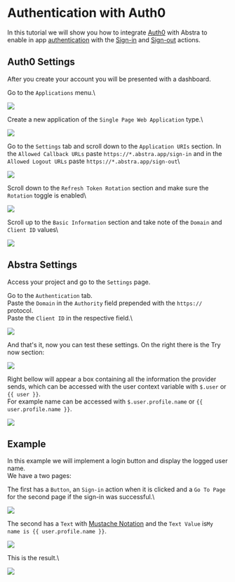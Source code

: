 # Authentication with Auth0

In this tutorial we will show you how to integrate [Auth0](https://auth0.com) with Abstra to enable in app [authentication](../../docs/project-settings/authentication.md) with the [Sign-in](broken-reference) and [Sign-out](broken-reference) actions.

## Auth0 Settings

After you create your account you will be presented with a dashboard.

Go to the `Applications` menu.\


![](../../.gitbook/assets/auth0-app.png)

Create a new application of the `Single Page Web Application` type.\


![](../../.gitbook/assets/auth0-new.png)

Go to the `Settings` tab and scroll down to the `Application URIs` section. In the `Allowed Callback URLs` paste `https://*.abstra.app/sign-in` and in the `Allowed Logout URLs` paste `https://*.abstra.app/sign-out`\


![](../../.gitbook/assets/auth0-allow.png)

Scroll down to the `Refresh Token Rotation` section and make sure the `Rotation` toggle is enabled\


![](../../.gitbook/assets/auth0-refresh.png)

Scroll up to the `Basic Information` section and take note of the `Domain` and `Client ID` values\


![](../../.gitbook/assets/auth0-info.png)

## Abstra Settings

Access your project and go to the `Settings` page.

Go to the `Authentication` tab.\
Paste the `Domain` in the `Authority` field prepended with the `https://` protocol.\
Paste the `Client ID` in the respective field.\


![](../../.gitbook/assets/auth0-abstra.png)

And that's it, now you can test these settings. On the right there is the Try now section:

![](../../.gitbook/assets/try-now.gif)

Right bellow will appear a box containing all the information the provider sends, which can be accessed with the user context variable with `$.user` or `{{ user }}`.\
For example name can be accessed with `$.user.profile.name` or `{{ user.profile.name }}`.

![](<../../.gitbook/assets/image (49) (1).png>)

## Example

In this example we will implement a login button and display the logged user name.\
We have a two pages:

The first has a `Button`, an `Sign-in` action when it is clicked and a `Go To Page` for the second page if the sign-in was successful.\


![](<../../.gitbook/assets/image (28).png>)

The second has a `Text` with [Mustache Notation](../../docs/front-end/arguments/mustache-notation.md) and the `Text Value` is`My name is {{ user.profile.name }}`.

![](<../../.gitbook/assets/image (27).png>)

This is the result.\


![](../../.gitbook/assets/login.gif)
